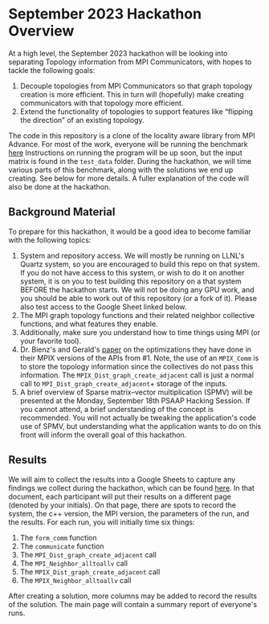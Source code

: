 # September 2023 Hackathon Overview

At a high level, the September 2023 hackathon will be looking into separating Topology information from MPI Communicators, with hopes to tackle the following goals: 
 1. Decouple topologies from MPI Communicators so that graph topology creation is more efficient. This in turn will (hopefully) make creating communicators with that topology more efficient.
 2. Extend the functionality of topologies to support features like “flipping the direction” of an existing topology.

The code in this repository is a clone of the locality aware library from MPI Advance. For most of the work, everyone will be running the benchmark [here](benchmarks/neighbor_collective.cpp) Instructions on running the program will be up soon, but the input matrix is found in the `test_data` folder. During the hackathon, we will time various parts of this benchmark, along with the solutions we end up creating. See below for more details. A fuller explanation of the code will also be done at the hackathon.

## Background Material
To prepare for this hackathon, it would be a good idea to become familiar with the following topics:
 1. System and repository access. We will mostly be running on LLNL's Quartz system, so you are encouraged to build this repo on that system.  If you do not have access to this system, or wish to do it on another system, it is on you to test building this repository on a that system BEFORE the hackathon starts. We will not be doing any GPU work, and you should be able to work out of this repository (or a fork of it). Please also test access to the Google Sheet linked below.
 2. The MPI graph topology functions and their related neighbor collective functions, and what features they enable.
 3. Additionally, make sure you understand how to time things using MPI (or your favorite tool). 
 4. Dr. Bienz's and Gerald's [paper](https://arxiv.org/abs/2306.01876) on the optimizations they have done in their MPIX versions of the APIs from #1. Note, the use of an `MPIX_Comm` is to store the topology information since the collectives do not pass this information. The `MPIX_Dist_graph_create_adjacent` call is just a normal call to `MPI_Dist_graph_create_adjacent`+ storage of the inputs.
 5. A brief overview of Sparse matrix–vector multiplication (SPMV) will be presented at the Monday, September 18th PSAAP Hacking Session. If you cannot attend, a brief understanding of the concept is recommended. You will not actually be tweaking the application's code use of SPMV, but understanding what the application wants to do on this front will inform the overall goal of this hackathon.

## Results
We will aim to collect the results into a Google Sheets to capture any findings we collect during the hackathon, which can be found [here](https://docs.google.com/spreadsheets/d/1xDqE80EngrAFmneI0dwE1wHwPCu9RiX74rXdMpkEeik/edit?usp=sharing). In that document, each participant will put their results on a different page (denoted by your initials). On that page, there are spots to record the system, the c++ version, the MPI version, the parameters of the run, and the results. For each run, you will initially time six things:
 1. The `form_comm` function
 2. The `communicate` function
 3. The `MPI_Dist_graph_create_adjacent` call
 4. The `MPI_Neighbor_alltoallv` call
 5. The `MPIX_Dist_graph_create_adjacent` call
 6. The `MPIX_Neighbor_alltoallv` call

After creating a solution, more columns may be added to record the results of the solution.
The main page will contain a summary report of everyone's runs.

